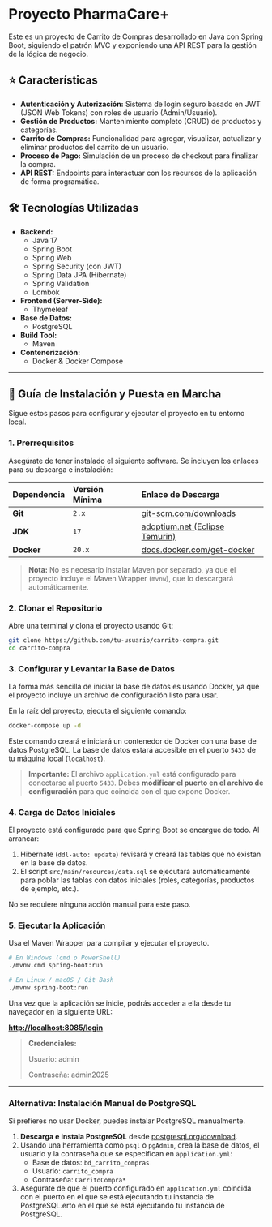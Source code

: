 # Proyecto PharmaCare+

Este es un proyecto de Carrito de Compras desarrollado en Java con Spring Boot, siguiendo el patrón MVC y exponiendo una API REST para la gestión de la lógica de negocio.

## ⭐️ Características

*   **Autenticación y Autorización:** Sistema de login seguro basado en JWT (JSON Web Tokens) con roles de usuario (Admin/Usuario).
*   **Gestión de Productos:** Mantenimiento completo (CRUD) de productos y categorías.
*   **Carrito de Compras:** Funcionalidad para agregar, visualizar, actualizar y eliminar productos del carrito de un usuario.
*   **Proceso de Pago:** Simulación de un proceso de checkout para finalizar la compra.
*   **API REST:** Endpoints para interactuar con los recursos de la aplicación de forma programática.


## 🛠️ Tecnologías Utilizadas

*   **Backend:**
    *   Java 17
    *   Spring Boot
    *   Spring Web
    *   Spring Security (con JWT)
    *   Spring Data JPA (Hibernate)
    *   Spring Validation
    *   Lombok
*   **Frontend (Server-Side):**
    *   Thymeleaf
*   **Base de Datos:**
    *   PostgreSQL
*   **Build Tool:**
    *   Maven
*   **Contenerización:**
    *   Docker & Docker Compose

---

## 🚀 Guía de Instalación y Puesta en Marcha

Sigue estos pasos para configurar y ejecutar el proyecto en tu entorno local.

### 1. Prerrequisitos

Asegúrate de tener instalado el siguiente software. Se incluyen los enlaces para su descarga e instalación:

| Dependencia | Versión Mínima | Enlace de Descarga                                                              |
| :---------- | :------------- | :------------------------------------------------------------------------------ |
| **Git**         | `2.x`          | [git-scm.com/downloads](https://git-scm.com/downloads)                          |
| **JDK**         | `17`           | [adoptium.net (Eclipse Temurin)](https://adoptium.net/temurin/releases/?version=17) |
| **Docker**      | `20.x`         | [docs.docker.com/get-docker](https://docs.docker.com/get-docker/)               |

> **Nota:** No es necesario instalar Maven por separado, ya que el proyecto incluye el Maven Wrapper (`mvnw`), que lo descargará automáticamente.

### 2. Clonar el Repositorio

Abre una terminal y clona el proyecto usando Git:

```bash
git clone https://github.com/tu-usuario/carrito-compra.git
cd carrito-compra
```

### 3. Configurar y Levantar la Base de Datos

La forma más sencilla de iniciar la base de datos es usando Docker, ya que el proyecto incluye un archivo de configuración listo para usar.

En la raíz del proyecto, ejecuta el siguiente comando:

```bash
docker-compose up -d
```

Este comando creará e iniciará un contenedor de Docker con una base de datos PostgreSQL. La base de datos estará accesible en el puerto `5433` de tu máquina local (`localhost`).

> **Importante:** El archivo `application.yml` está configurado para conectarse al puerto `5433`. Debes **modificar el puerto en el archivo de configuración** para que coincida con el que expone Docker.

### 4. Carga de Datos Iniciales

El proyecto está configurado para que Spring Boot se encargue de todo. Al arrancar:
1.  Hibernate (`ddl-auto: update`) revisará y creará las tablas que no existan en la base de datos.
2.  El script `src/main/resources/data.sql` se ejecutará automáticamente para poblar las tablas con datos iniciales (roles, categorías, productos de ejemplo, etc.).

No se requiere ninguna acción manual para este paso.

### 5. Ejecutar la Aplicación

Usa el Maven Wrapper para compilar y ejecutar el proyecto.

```bash
# En Windows (cmd o PowerShell)
./mvnw.cmd spring-boot:run

# En Linux / macOS / Git Bash
./mvnw spring-boot:run
```

Una vez que la aplicación se inicie, podrás acceder a ella desde tu navegador en la siguiente URL:

**[http://localhost:8085/login](http://localhost:8085/login)**

> **Credenciales:**
>
> Usuario: admin
> 
> Contraseña: admin2025
---

### Alternativa: Instalación Manual de PostgreSQL

Si prefieres no usar Docker, puedes instalar PostgreSQL manualmente.

1.  **Descarga e instala PostgreSQL** desde [postgresql.org/download](https://www.postgresql.org/download/).
2.  Usando una herramienta como `psql` o `pgAdmin`, crea la base de datos, el usuario y la contraseña que se especifican en `application.yml`:
    *   Base de datos: `bd_carrito_compras`
    *   Usuario: `carrito_compra`
    *   Contraseña: `CarritoCompra*`
3.  Asegúrate de que el puerto configurado en `application.yml` coincida con el puerto en el que se está ejecutando tu instancia de PostgreSQL.erto en el que se está ejecutando tu instancia de PostgreSQL.